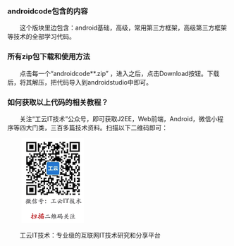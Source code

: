 ### androidcode包含的内容  

&emsp;&emsp;这个版块里边包含：android基础，高级，常用第三方框架，高级第三方框架等技术的全部学习代码。 

### 所有zip包下载和使用方法

&emsp;&emsp;点击每一个“androidcode**.zip” ，进入之后，点击Download按钮。下载后，将其解压，把代码导入到androidstudio中即可。

### 如何获取以上代码的相关教程？

&emsp;&emsp;关注“工云IT技术”公众号，即可获取J2EE，Web前端，Android，微信小程序等四大门类，三百多篇技术资料。扫描以下二维码即可：

&emsp;&emsp; ![](https://github.com/gongyunit/resources/blob/master/ewm.png) 

&emsp;&emsp;工云IT技术：专业级的互联网IT技术研究和分享平台
